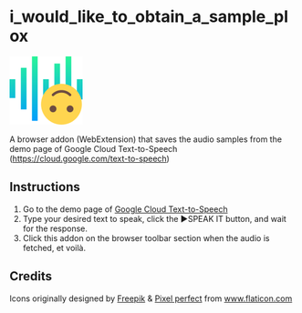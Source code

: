 # i_would_like_to_obtain_a_sample_plox
![addon_icon](icons/icon-128.png "addon icon")

A browser addon (WebExtension) that saves the audio samples from the demo page of Google Cloud Text-to-Speech (https://cloud.google.com/text-to-speech)

## Instructions
1. Go to the demo page of [Google Cloud Text-to-Speech](https://cloud.google.com/text-to-speech)
2. Type your desired text to speak, click the ►SPEAK IT button, and wait for the response.
3. Click this addon on the browser toolbar section when the audio is fetched, et voilà.

## Credits
<div>Icons originally designed by <a href="https://www.flaticon.com/authors/freepik" title="Freepik">Freepik</a> & <a href="https://www.flaticon.com/authors/pixel-perfect" title="Pixel perfect">Pixel perfect</a> from <a href="https://www.flaticon.com/" title="Flaticon">www.flaticon.com</a></div>
